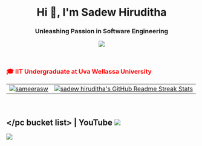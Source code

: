 <h1 align="center">Hi 👋, I'm Sadew Hiruditha</h1>
<h3 align="center">Unleashing Passion in Software Engineering</h3>

<p align="center">
  <a href="https://skillicons.dev">
    <img src="https://skillicons.dev/icons?i=github,gitlab,py,java,html,css,js,ts,react,bootstrap,vscode,ps,ai,figma,linux" />
  </a>
</p>

<br>

<h3 style="color:red;">🎓 IIT Undergraduate at Uva Wellassa University</h3>


<table align="center">
<tr>
  <td>
<a href="#" target="blank"><img align="center" src="https://github-readme-stats.vercel.app/api?username=sadew-hiruditha&show_icons=true&count_private=true&theme=dracula" alt="sameerasw"/></a>
  </td>
  <td>
<a href="https://git.io/streak-stats"> <img src="http://github-readme-streak-stats.herokuapp.com?user=sadew-hiruditha&hide_border=false&&theme=dracula&currStreakLabel=ffffff&date_format=j%20M%5B%20Y%5D" alt="sadew hiruditha's GitHub Readme Streak Stats" /> </a>
  </td>
<tr>
</table>
<br>
<h2>&lt;/pc bucket list> | YouTube <img src="https://skillicons.dev/icons?i=youtube)](https://skillicons.dev)"> </h2> 


<a href="https://www.youtube.com/@pcbucketlist" target="_blank"><img src="https://github.com/sadew-hiruditha/sadew-hiruditha/assets/85439669/7924d250-a1e6-41f6-8ca2-ce725d498d47"></a>



